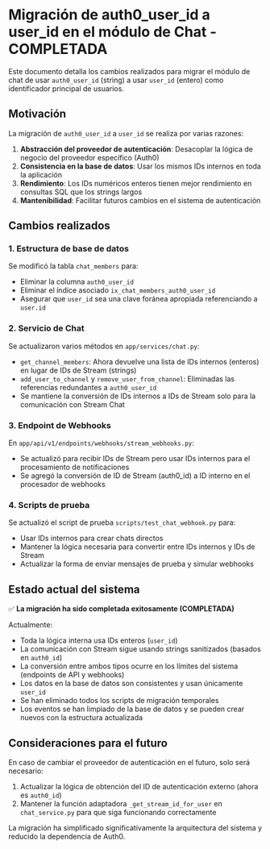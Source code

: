 # Migración de auth0_user_id a user_id en el módulo de Chat - COMPLETADA

Este documento detalla los cambios realizados para migrar el módulo de chat de usar `auth0_user_id` (string) a usar `user_id` (entero) como identificador principal de usuarios.

## Motivación

La migración de `auth0_user_id` a `user_id` se realiza por varias razones:

1. **Abstracción del proveedor de autenticación**: Desacoplar la lógica de negocio del proveedor específico (Auth0)
2. **Consistencia en la base de datos**: Usar los mismos IDs internos en toda la aplicación
3. **Rendimiento**: Los IDs numéricos enteros tienen mejor rendimiento en consultas SQL que los strings largos
4. **Mantenibilidad**: Facilitar futuros cambios en el sistema de autenticación

## Cambios realizados

### 1. Estructura de base de datos

Se modificó la tabla `chat_members` para:
- Eliminar la columna `auth0_user_id`
- Eliminar el índice asociado `ix_chat_members_auth0_user_id`
- Asegurar que `user_id` sea una clave foránea apropiada referenciando a `user.id`

### 2. Servicio de Chat

Se actualizaron varios métodos en `app/services/chat.py`:

- `get_channel_members`: Ahora devuelve una lista de IDs internos (enteros) en lugar de IDs de Stream (strings)
- `add_user_to_channel` y `remove_user_from_channel`: Eliminadas las referencias redundantes a `auth0_user_id`
- Se mantiene la conversión de IDs internos a IDs de Stream solo para la comunicación con Stream Chat

### 3. Endpoint de Webhooks

En `app/api/v1/endpoints/webhooks/stream_webhooks.py`:

- Se actualizó para recibir IDs de Stream pero usar IDs internos para el procesamiento de notificaciones
- Se agregó la conversión de ID de Stream (auth0_id) a ID interno en el procesador de webhooks

### 4. Scripts de prueba

Se actualizó el script de prueba `scripts/test_chat_webhook.py` para:

- Usar IDs internos para crear chats directos
- Mantener la lógica necesaria para convertir entre IDs internos y IDs de Stream
- Actualizar la forma de enviar mensajes de prueba y simular webhooks

## Estado actual del sistema

✅ **La migración ha sido completada exitosamente (COMPLETADA)**

Actualmente:

- Toda la lógica interna usa IDs enteros (`user_id`)
- La comunicación con Stream sigue usando strings sanitizados (basados en `auth0_id`)
- La conversión entre ambos tipos ocurre en los límites del sistema (endpoints de API y webhooks)
- Los datos en la base de datos son consistentes y usan únicamente `user_id`
- Se han eliminado todos los scripts de migración temporales
- Los eventos se han limpiado de la base de datos y se pueden crear nuevos con la estructura actualizada

## Consideraciones para el futuro

En caso de cambiar el proveedor de autenticación en el futuro, solo será necesario:

1. Actualizar la lógica de obtención del ID de autenticación externo (ahora es `auth0_id`)
2. Mantener la función adaptadora `_get_stream_id_for_user` en `chat_service.py` para que siga funcionando correctamente

La migración ha simplificado significativamente la arquitectura del sistema y reducido la dependencia de Auth0. 
